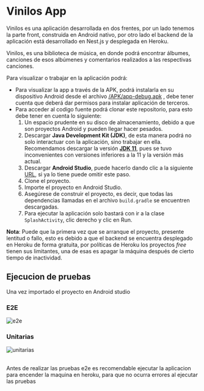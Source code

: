# Vinilos App

Vinilos es una aplicación desarrollada en dos frentes, por un lado tenemos la parte front, construida en Android nativo, por otro lado el backend de la aplicación está desarrollado en Nest.js y desplegada en Heroku.

Vinilos, es una biblioteca de música, en donde podrá encontrar álbumes, canciones de esos albúmenes y comentarios realizados a las respectivas canciones.

Para visualizar o trabajar en la aplicación podrá:
- Para visualizar la app a través de la APK, podrá instalarla en su dispositivo Android desde el archivo [/APK/app-debug.apk](/APK/app-debug.apk)  , debe tener cuenta que deberá dar permisos para instalar aplicación de terceros.
- Para acceder al codigo fuente podrá clonar este repositorio, para esto debe tener en cuenta lo siguiente:
    1. Un espacio prudente en su disco de almacenamiento, debido a que son proyectos Android y pueden llegar hacer pesados.
    2. Descargar **Java Development Kit (JDK)**, de esta manera podrá no solo interactuar con la aplicación, sino trabajar en ella. Recomendamos descargar la versión **[JDK 11](https://openjdk.org/projects/jdk/11/)**,
       pues se tuvo inconvenientes con versiones inferiores a la 11 y la versión más actual.
    3. Descargar **Android Studio**, puede hacerlo dando clic a la siguiente [URL](https://developer.android.com/studio?hl=es-419&gclid=CjwKCAjwtp2bBhAGEiwAOZZTuPBonzLazwuNdiRverwgye5Sk6vMCq2Sc6z1BvHzDYuWcZ1Payd9sRoC6OYQAvD_BwE&gclsrc=aw.ds),
       si ya lo tiene puede omitir este paso.
    4. Clone el proyecto.
    5. Importe el proyecto en Android Studio.
    6. Asegúrese de construir el proyecto, es decir, que todas las dependencias llamadas en el archivo `build.gradle` se encuentren descargadas.
    7. Para ejecutar la aplicación solo bastará con ir a la clase `SplashActivity`, clic derecho y clic en Run.

**Nota**: Puede que la primera vez que se arranque el proyecto, presente lentitud o fallo, esto es debido a que el backend se encuentra desplegado en Heroku de forma gratuita, por políticas de Heroku los proyectos _free_ tienen 
sus limitantes, una de esas es apagar la máquina después de cierto tiempo de inactividad.
## Ejecucion de pruebas
Una vez importado el proyecto en Android studio
### E2E
![e2e](https://user-images.githubusercontent.com/98716277/200218870-75d074df-8c32-4d2f-a797-d7770e9648c9.png)
### Unitarias
![unitarias](https://user-images.githubusercontent.com/98716277/200218979-f18018ca-8cb7-44c8-a2b7-cb62d01a7949.png)

<br>
Antes de realizar las pruebas e2e es recomendable ejecutar la aplicacion para encender la maquina en heroku, para que no ocurra errores al ejecutar las pruebas

